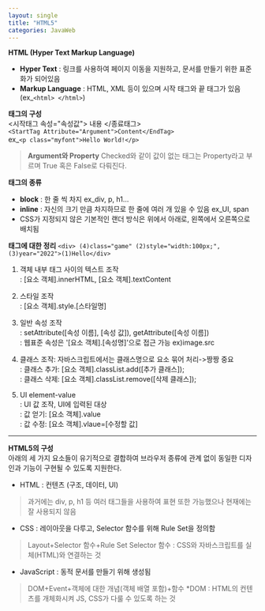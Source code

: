 ```yaml
---
layout: single
title: "HTML5"
categories: JavaWeb
---
```


**HTML (Hyper Text Markup Language)**
- **Hyper Text** : 링크를 사용하여 페이지 이동을 지원하고, 문서를 만들기 위한 표준화가 되어있음
- **Markup Language** : HTML, XML 등이 있으며 시작 태그와 끝 태그가 있음 (ex_``<html> </html>``)

**태그의 구성**
<br>
<시작태그 속성="속성값"> 내용 </종료태그>
<br>
```<StartTag Attribute="Argument">Content</EndTag>```
<br>
ex_``<p class="myfont">Hello World!</p>``
>**Argument와 Property**
>Checked와 같이 값이 없는 태그는 Property라고 부르며 True 혹은 False로 다뤄진다.

**태그의 종류**
- **block** : 한 줄 씩 차지  ex_div, p, h1...
- **inline** : 자신의 크기 만큼 차지하므로 한 줄에 여러 개 있을 수 있음 ex_UI, span
- CSS가 지정되지 않은 기본적인 랜더 방식은 위에서 아래로, 왼쪽에서 오른쪽으로 배치됨

**태그에 대한 정리**
```<div> (4)class="game" (2)style="width:100px;", (3)year="2022">(1)Hello</div>```

1. 객체 내부 태그 사이의 텍스트 조작 <br>
: [요소 객체].innerHTML, [요소 객체].textContent

3. 스타일 조작 <br>
: [요소 객체].style.[스타일명]

4. 일반 속성 조작 <br>
: setAttribute([속성 이름], [속성 값]), getAttribute([속성 이름]) <br>
: 웹표준 속성은 '[요소 객체].[속성명]'으로 접근 가능 ex)image.src

5. 클래스 조작: 자바스크립트에서는 클래스명으로 요소 묶어 처리->짱짱 중요 <br>
: 클래스 추가: [요소 객체].classList.add([추가 클래스]); <br>
: 클래스 삭제: [요소 객체].classList.remove([삭제 클래스]);

6. UI element-value <br>
: UI 값 조작, UI에 입력된 대상 <br>
: 값 얻기: [요소 객체].value <br>
: 값 수정: [요소 객체].vlaue=[수정할 값]
<hr>

**HTML5의 구성**
<br>
아래의 세 가지 요소들이 유기적으로 결합하여 브라우저 종류에 관계 없이 동일한 디자인과 기능이 구현될 수 있도록 지원한다.
- HTML : 컨텐츠 (구조, 데이터, UI)
>과거에는 div, p, h1 등 여러 태그들을 사용하여 표현 또한 가능했으나 현재에는 잘 사용되지 않음
- CSS : 레이아웃을 다루고, Selector 함수를 위해 Rule Set을 정의함
>Layout+Selector 함수+Rule Set
>Selector 함수 : CSS와 자바스크립트를 실체(HTML)와 연결하는 것
- JavaScript : 동적 문서를 만들기 위해 생성됨
>DOM+Event+객체에 대한 개념(객체 배열 포함)+함수
>*DOM : HTML의 컨텐츠를 개체화시켜 JS, CSS가 다룰 수 있도록 하는 것
